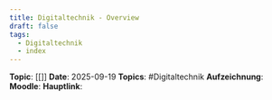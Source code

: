 ```yaml
---
title: Digitaltechnik - Overview
draft: false
tags:
  - Digitaltechnik
  - index
---
```

**Topic**: [[]]
**Date**: 2025-09-19
**Topics**: #Digitaltechnik 
**Aufzeichnung**:
**Moodle**:
**Hauptlink**: